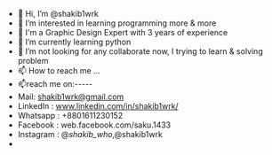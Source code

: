 - 👋 Hi, I’m @shakib1wrk
- 👀 I’m interested in learning programming more & more
- 💞️ I'm a Graphic Design Expert with 3 years of experience
- 🌱 I’m currently learning python
- 💞️ I’m not looking for any collaborate now, I trying to learn & solving problem
- 📫 How to reach me ...
- 📫reach me on:-----
-  Mail: shakib1wrk@gmail.com
-  LinkedIn : www.linkedin.com/in/shakib1wrk/
-  Whatsapp : +8801611230152
-  Facebook : web.facebook.com/saku.1433
-  Instagram : @_shakib_who_,@shakib1wrk
- 
<!---
shakib1wrk/shakib1wrk is a ✨ special ✨ repository because its `README.md` (this file) appears on your GitHub profile.
You can click the Preview link to take a look at your changes.
--->
